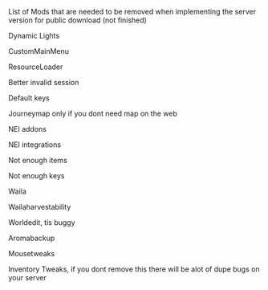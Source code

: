 List of Mods that are needed to be removed when implementing the server version for public download (not finished)

Dynamic Lights

CustomMainMenu

ResourceLoader

Better invalid session

Default keys

Journeymap only if you dont need map on the web

NEI addons

NEI integrations

Not enough items

Not enough keys

Waila

Wailaharvestability

Worldedit, tis buggy

Aromabackup

Mousetweaks

Inventory Tweaks, if you dont remove this there will be alot of dupe bugs on your server
